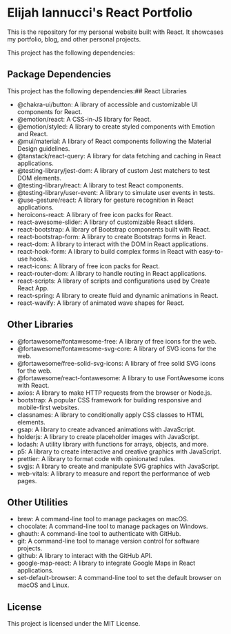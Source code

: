 # Elijah Iannucci's React Portfolio

This is the repository for my personal website built with React. It showcases my portfolio, blog, and other personal projects. 

This project has the following dependencies:

## Package Dependencies

This project has the following dependencies:## React Libraries

- @chakra-ui/button: A library of accessible and customizable UI components for React.
- @emotion/react: A CSS-in-JS library for React.
- @emotion/styled: A library to create styled components with Emotion and React.
- @mui/material: A library of React components following the Material Design guidelines.
- @tanstack/react-query: A library for data fetching and caching in React applications.
- @testing-library/jest-dom: A library of custom Jest matchers to test DOM elements.
- @testing-library/react: A library to test React components.
- @testing-library/user-event: A library to simulate user events in tests.
- @use-gesture/react: A library for gesture recognition in React applications.
- heroicons-react: A library of free icon packs for React.
- react-awesome-slider: A library of customizable React sliders.
- react-bootstrap: A library of Bootstrap components built with React.
- react-bootstrap-form: A library to create Bootstrap forms in React.
- react-dom: A library to interact with the DOM in React applications.
- react-hook-form: A library to build complex forms in React with easy-to-use hooks.
- react-icons: A library of free icon packs for React.
- react-router-dom: A library to handle routing in React applications.
- react-scripts: A library of scripts and configurations used by Create React App.
- react-spring: A library to create fluid and dynamic animations in React.
- react-wavify: A library of animated wave shapes for React.

## Other Libraries

- @fortawesome/fontawesome-free: A library of free icons for the web.
- @fortawesome/fontawesome-svg-core: A library of SVG icons for the web.
- @fortawesome/free-solid-svg-icons: A library of free solid SVG icons for the web.
- @fortawesome/react-fontawesome: A library to use FontAwesome icons with React.
- axios: A library to make HTTP requests from the browser or Node.js.
- bootstrap: A popular CSS framework for building responsive and mobile-first websites.
- classnames: A library to conditionally apply CSS classes to HTML elements.
- gsap: A library to create advanced animations with JavaScript.
- holderjs: A library to create placeholder images with JavaScript.
- lodash: A utility library with functions for arrays, objects, and more.
- p5: A library to create interactive and creative graphics with JavaScript.
- prettier: A library to format code with opinionated rules.
- svgjs: A library to create and manipulate SVG graphics with JavaScript.
- web-vitals: A library to measure and report the performance of web pages.

## Other Utilities

- brew: A command-line tool to manage packages on macOS.
- chocolate: A command-line tool to manage packages on Windows.
- ghauth: A command-line tool to authenticate with GitHub.
- git: A command-line tool to manage version control for software projects.
- github: A library to interact with the GitHub API.
- google-map-react: A library to integrate Google Maps in React applications.
- set-default-browser: A command-line tool to set the default browser on macOS and Linux.

## License

This project is licensed under the MIT License.
